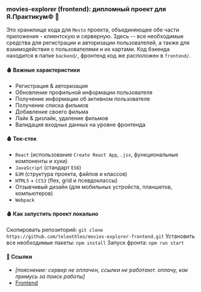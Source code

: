 ### movies-explorer (frontend): дипломный проект для Я.Практикум© 🎒
Это хранилище кода для `Mesto` проекта, объединяющее обе части приложения - клиентскую и серверную. Здесь -- все необходимые средства для регистрации и авторизации пользователей, а также для взаимодействия с пользователями и их картами. Код бэкенда находится в папке `backend/`, фронтенд код же расположен в `frontend/`.

#### 🩸 Важные характеристики
- Регистрация & авторизация
- Обновление профильной информации пользователя
- Получение информации об активном пользователе
- Получение списка фильмов
- Добавление своего фильма
- Лайк & дизлайк, удаление фильмов
- Валидация входных данных на уровне фронтенда

#### 🩸 Тек-стек
- `React` (использование `Create React App`, `.jsx`, функциональные компоненты и хуки)
- `JavaScript` (стандарт `ES6`)
- `БЭМ` (структура проекта, файлов и классов)
- `HTML5` + `CCS3` (flex, grid и псевдоклассы)
- Отзывчивый дизайн (для мобильных устройств, планшетов, компьютеров)
- `Webpack`

#### 🩸 Как запустить проект локально
Скопировать репозиторий: `git clone https://github.com/teleothleo/movies-explorer-frontend.git`
Установить все необходимые пакеты: `npm install`
Запуск фронта: `npm run start`

#### 🔮 Ссылки
- *[пояснение: сервер не оплачен, ссылки не работают. оплачу, как примусь за поиск работы]*
- [Frontend](https://lacatastrophe.nomoredomains.monster)
